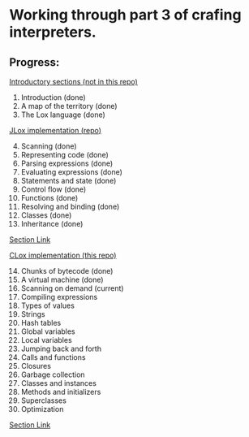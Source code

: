 # Working through part 3 of crafing interpreters.

## Progress:

<ins>Introductory sections (not in this repo)</ins>

1. Introduction (done)
2. A map of the territory (done)
3. The Lox language (done)

<ins>JLox implementation ([repo](https://github.com/aneeshd9/jlox))</ins>

4. Scanning (done)
5. Representing code (done)
6. Parsing expressions (done)
7. Evaluating expressions (done)
8. Statements and state (done)
9. Control flow (done)
10. Functions (done)
11. Resolving and binding (done)
12. Classes (done)
13. Inheritance (done)

[Section Link](https://craftinginterpreters.com/a-tree-walk-interpreter.html)

<ins>CLox implementation (this repo)</ins>

14. Chunks of bytecode (done)
15. A virtual machine (done)
16. Scanning on demand (current)
17. Compiling expressions
18. Types of values
19. Strings
20. Hash tables
21. Global variables
22. Local variables
23. Jumping back and forth
24. Calls and functions
25. Closures
26. Garbage collection
27. Classes and instances
28. Methods and initializers
29. Superclasses
30. Optimization

[Section Link](https://craftinginterpreters.com/a-bytecode-virtual-machine.html)

